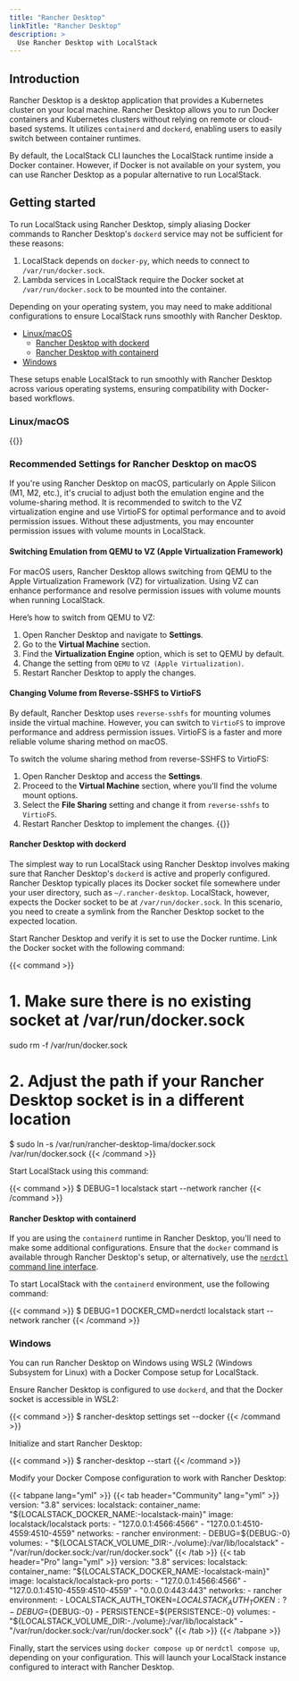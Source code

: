 ```yaml
---
title: "Rancher Desktop"
linkTitle: "Rancher Desktop"
description: >
  Use Rancher Desktop with LocalStack
---
```


## Introduction

Rancher Desktop is a desktop application that provides a Kubernetes cluster on your local machine.
Rancher Desktop allows you to run Docker containers and Kubernetes clusters without relying on remote or cloud-based systems.
It utilizes `containerd` and `dockerd`, enabling users to easily switch between container runtimes.

By default, the LocalStack CLI launches the LocalStack runtime inside a Docker container.
However, if Docker is not available on your system, you can use Rancher Desktop as a popular alternative to run LocalStack.

## Getting started

To run LocalStack using Rancher Desktop, simply aliasing Docker commands to Rancher Desktop's `dockerd` service may not be sufficient for these reasons:

1. LocalStack depends on `docker-py`, which needs to connect to `/var/run/docker.sock`.
2. Lambda services in LocalStack require the Docker socket at `/var/run/docker.sock` to be mounted into the container.

Depending on your operating system, you may need to make additional configurations to ensure LocalStack runs smoothly with Rancher Desktop.

- [Linux/macOS](#linuxmacos)
  - [Rancher Desktop with dockerd](#rancher-desktop-with-dockerd)
  - [Rancher Desktop with containerd](#rancher-desktop-with-containerd)
- [Windows](#windows)

These setups enable LocalStack to run smoothly with Rancher Desktop across various operating systems, ensuring compatibility with Docker-based workflows.

### Linux/macOS

{{<alert type="info">}}
### Recommended Settings for Rancher Desktop on macOS

If you're using Rancher Desktop on macOS, particularly on Apple Silicon (M1, M2, etc.), it's crucial to adjust both the emulation engine and the volume-sharing method.
It is recommended to switch to the VZ virtualization engine and use VirtioFS for optimal performance and to avoid permission issues.
Without these adjustments, you may encounter permission issues with volume mounts in LocalStack.

#### Switching Emulation from QEMU to VZ (Apple Virtualization Framework)

For macOS users, Rancher Desktop allows switching from QEMU to the Apple Virtualization Framework (VZ) for virtualization.
Using VZ can enhance performance and resolve permission issues with volume mounts when running LocalStack.

Here’s how to switch from QEMU to VZ:

1. Open Rancher Desktop and navigate to **Settings**.
2. Go to the **Virtual Machine** section.
3. Find the **Virtualization Engine** option, which is set to QEMU by default.
4. Change the setting from `QEMU` to `VZ (Apple Virtualization)`.
5. Restart Rancher Desktop to apply the changes.

#### Changing Volume from Reverse-SSHFS to VirtioFS

By default, Rancher Desktop uses `reverse-sshfs` for mounting volumes inside the virtual machine.
However, you can switch to `VirtioFS` to improve performance and address permission issues.
VirtioFS is a faster and more reliable volume sharing method on macOS.

To switch the volume sharing method from reverse-SSHFS to VirtioFS:

1. Open Rancher Desktop and access the **Settings**.
2. Proceed to the **Virtual Machine** section, where you'll find the volume mount options.
3. Select the **File Sharing** setting and change it from `reverse-sshfs` to `VirtioFS`.
4. Restart Rancher Desktop to implement the changes.
{{</alert>}}

#### Rancher Desktop with dockerd

The simplest way to run LocalStack using Rancher Desktop involves making sure that Rancher Desktop's `dockerd` is active and properly configured.
Rancher Desktop typically places its Docker socket file somewhere under your user directory, such as `~/.rancher-desktop`.
LocalStack, however, expects the Docker socket to be at `/var/run/docker.sock`.
In this scenario, you need to create a symlink from the Rancher Desktop socket to the expected location.

Start Rancher Desktop and verify it is set to use the Docker runtime.
Link the Docker socket with the following command:

{{< command >}}
# 1. Make sure there is no existing socket at /var/run/docker.sock
sudo rm -f /var/run/docker.sock

# 2. Adjust the path if your Rancher Desktop socket is in a different location
$ sudo ln -s /var/run/rancher-desktop-lima/docker.sock /var/run/docker.sock
{{< /command >}}

Start LocalStack using this command:

{{< command >}}
$ DEBUG=1 localstack start --network rancher
{{< /command >}}

#### Rancher Desktop with containerd

If you are using the `containerd` runtime in Rancher Desktop, you'll need to make some additional configurations.
Ensure that the `docker` command is available through Rancher Desktop's setup, or alternatively, use the [`nerdctl` command line interface](https://github.com/containerd/nerdctl).

To start LocalStack with the `containerd` environment, use the following command:

{{< command >}}
$ DEBUG=1 DOCKER_CMD=nerdctl localstack start --network rancher
{{< /command >}}

### Windows

You can run Rancher Desktop on Windows using WSL2 (Windows Subsystem for Linux) with a Docker Compose setup for LocalStack.

Ensure Rancher Desktop is configured to use `dockerd`, and that the Docker socket is accessible in WSL2:

{{< command >}}
$ rancher-desktop settings set --docker
{{< /command >}}

Initialize and start Rancher Desktop:

{{< command >}}
$ rancher-desktop --start
{{< /command >}}

Modify your Docker Compose configuration to work with Rancher Desktop:

{{< tabpane lang="yml" >}}
{{< tab header="Community" lang="yml" >}}
version: "3.8"
services:
  localstack:
    container_name: "${LOCALSTACK_DOCKER_NAME:-localstack-main}"
    image: localstack/localstack
    ports:
      - "127.0.0.1:4566:4566"
      - "127.0.0.1:4510-4559:4510-4559"
    networks:
      - rancher
    environment:
      - DEBUG=${DEBUG:-0}
    volumes:
      - "${LOCALSTACK_VOLUME_DIR:-./volume}:/var/lib/localstack"
      - "/var/run/docker.sock:/var/run/docker.sock"
{{< /tab >}}
{{< tab header="Pro" lang="yml" >}}
version: "3.8"
services:
  localstack:
    container_name: "${LOCALSTACK_DOCKER_NAME:-localstack-main}"
    image: localstack/localstack-pro
    ports:
      - "127.0.0.1:4566:4566"
      - "127.0.0.1:4510-4559:4510-4559"
      - "0.0.0.0:443:443"
    networks:
      - rancher
    environment:
      - LOCALSTACK_AUTH_TOKEN=${LOCALSTACK_AUTH_TOKEN:?}
      - DEBUG=${DEBUG:-0}
      - PERSISTENCE=${PERSISTENCE:-0}
    volumes:
      - "${LOCALSTACK_VOLUME_DIR:-./volume}:/var/lib/localstack"
      - "/var/run/docker.sock:/var/run/docker.sock"
{{< /tab >}}
{{< /tabpane >}}

Finally, start the services using `docker compose up` or `nerdctl compose up`, depending on your configuration.
This will launch your LocalStack instance configured to interact with Rancher Desktop.
